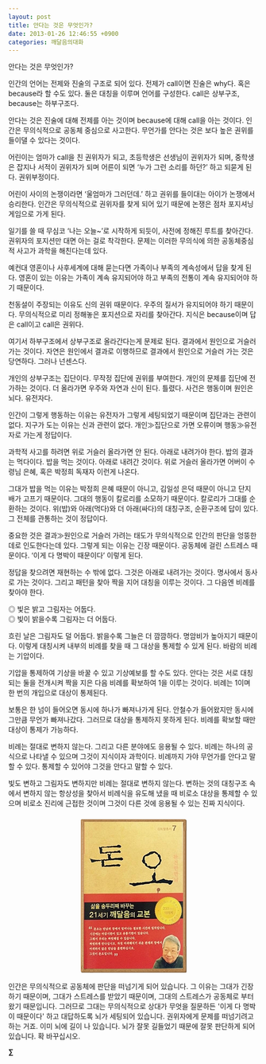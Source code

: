 ```yaml
---
layout: post
title: 안다는 것은 무엇인가?
date: 2013-01-26 12:46:55 +0900
categories: 깨달음의대화
---
```


  


안다는 것은 무엇인가? 


  


인간의 언어는 전제와 진술의 구조로 되어 있다. 전제가 call이면 진술은 why다. 혹은 because라 할 수도 있다. 둘은 대칭을 이루며 언어를 구성한다. call은 상부구조, because는 하부구조다. 


  


안다는 것은 진술에 대해 전제를 아는 것이며 because에 대해 call을 아는 것이다. 인간은 무의식적으로 공동체 중심으로 사고한다. 무언가를 안다는 것은 보다 높은 권위를 들이댈 수 있다는 것이다. 


  


어린이는 엄마가 call을 친 권위자가 되고, 초등학생은 선생님이 권위자가 되며, 중학생은 잡지나 서적이 권위자가 되며 어른이 되면 ‘누가 그런 소리를 하던?’ 하고 되묻게 된다. 권위부정이다. 


  


어린이 사이의 논쟁이라면 ‘울엄마가 그러던데.’ 하고 권위를 들이대는 아이가 논쟁에서 승리한다. 인간은 무의식적으로 권위자를 찾게 되어 있기 때문에 논쟁은 점차 포지셔닝게임으로 가게 된다. 


  


일기를 쓸 때 무심코 ‘나는 오늘~’로 시작하게 되듯이, 사전에 정해진 루트를 찾아간다. 권위자의 포지션만 대면 아는 걸로 착각한다. 문제는 이러한 무의식에 의한 공동체중심적 사고가 과학을 해친다는데 있다.


  


예컨대 영혼이나 사후세계에 대해 묻는다면 가족이나 부족의 계속성에서 답을 찾게 된다. 영혼이 있는 이유는 가족이 계속 유지되어야 하고 부족의 전통이 계속 유지되어야 하기 때문이다. 


  


천동설이 주장되는 이유도 신의 권위 때문이다. 우주의 질서가 유지되어야 하기 때문이다. 무의식적으로 미리 정해놓은 포지션으로 자리를 찾아간다. 지식은 because이며 답은 call이고 call은 권위다.


  


여기서 하부구조에서 상부구조로 올라간다는게 문제로 된다. 결과에서 원인으로 거슬러 가는 것이다. 자연은 원인에서 결과로 이행하므로 결과에서 원인으로 거슬러 가는 것은 당연하다. 그러나 넌센스다. 


  


개인의 상부구조는 집단이다. 무작정 집단에 권위를 부여한다. 개인의 문제를 집단에 전가하는 것이다. 더 올라가면 우주와 자연과 신이 된다. 틀렸다. 사건은 행동이며 원인은 뇌다. 유전자다.


  


인간이 그렇게 행동하는 이유는 유전자가 그렇게 세팅되었기 때문이며 집단과는 관련이 없다. 지구가 도는 이유는 신과 관련이 없다. 개인≫집단으로 가면 오류이며 행동≫유전자로 가는게 정답이다.


  


과학적 사고를 하려면 위로 거슬러 올라가면 안 된다. 아래로 내려가야 한다. 밥의 결과는 먹다이다. 밥을 먹는 것이다. 아래로 내려간 것이다. 위로 거슬러 올라가면 어버이 수령님 은혜, 혹은 박정희 독재자 이런게 나온다. 


  


그대가 밥을 먹는 이유는 박정희 은혜 때문이 아니고, 김일성 은덕 때문이 아니고 단지 배가 고프기 때문이다. 그대의 행동이 칼로리를 소모하기 때문이다. 칼로리가 그대를 순환하는 것이다. 위(밥)와 아래(먹다)와 더 아래(싸다)의 대칭구조, 순환구조에 답이 있다. 그 전체를 관통하는 것이 정답이다. 


  


중요한 것은 결과≫원인으로 거슬러 가려는 태도가 무의식적으로 인간의 판단을 엉뚱한 데로 인도한다는데 있다. 그렇게 되는 이유는 긴장 때문이다. 공동체에 걸린 스트레스 때문이다. ‘이게 다 명박이 때문이다’ 이렇게 된다. 


  


정답을 찾으려면 재현하는 수 밖에 없다. 그것은 아래로 내려가는 것이다. 명사에서 동사로 가는 것이다. 그리고 패턴을 찾아 짝을 지어 대칭을 이루는 것이다. 그 다음엔 비례를 찾아야 한다. 


  


◎ 빛은 밝고 그림자는 어둡다.   
◎ 빛이 밝을수록 그림자는 더 어둡다. 


  


흐린 날은 그림자도 덜 어둡다. 밝을수록 그늘은 더 깜깜하다. 명암비가 높아지기 때문이다. 이렇게 대칭시켜 내부의 비례를 찾을 때 그 대상을 통제할 수 있게 된다. 바람의 비례는 기압이다. 


  


기압을 통제하여 기상을 바꿀 수 있고 기상예보를 할 수도 있다. 안다는 것은 서로 대칭되는 둘을 전개시켜 짝을 지은 다음 비례를 확보하여 1을 이루는 것이다. 비례는 1이며 한 번의 개입으로 대상이 통제된다. 


  


보통은 한 넘이 들어오면 동시에 하나가 빠져나가게 된다. 안철수가 들어왔지만 동시에 그만큼 무언가 빠져나갔다. 그러므로 대상을 통제하지 못하게 된다. 비례를 확보할 때만 대상이 통제가 가능하다. 


  


비례는 절대로 변하지 않는다. 그리고 다른 분야에도 응용될 수 있다. 비례는 하나의 공식으로 나타낼 수 있으며 그것이 지식이자 과학이다. 비례까지 가야 무언가를 안다고 말할 수 있다. 통제할 수 있어야 그것을 안다고 말할 수 있다. 


  


빛도 변하고 그림자도 변하지만 비례는 절대로 변하지 않는다. 변하는 것의 대칭구조 속에서 변하지 않는 항상성을 찾아서 비례식을 유도해 냈을 때 비로소 대상을 통제할 수 있으며 비로소 진리에 근접한 것이며 그것이 다른 것에 응용될 수 있는 진짜 지식이다. 


  




 ###


  




<p align="center">
  <a href="?mid=DonOh"><img alt="345678.jpg" src="files/attach/images/198/727/315/55.JPG" /> <br /></a> 
  
  <p>
  </p>
  
  <p>
    인간은 무의식적으로 공동체에 판단을 떠넘기게 되어 있습니다. 그 이유는 그대가 긴장하기 때문이며, 그대가 스트레스를 받았기 때문이며, 그대의 스트레스가 공동체로 부터 왔기 때문입니다. 그러므로 그대는 무의식적으로 상대가 무엇을 질문하든 '이게 다 명박이 때문이다' 하고 대답하도록 뇌가 세팅되어 있습니다. 권위자에게 문제를 떠넘기려고 하는 거죠. 이미 뇌에 길이 나 있습니다. 뇌가 잘못 길들었기 때문에 잘못 판단하게 되어 있습니다. 확 바꾸십시오.
  </p>
  
  <p>
  </p>
  
  <p>
  </p>
  
  <p>
    <b>∑</b> <br /><br />
  </p>
  
  <p>
  </p>
  
  <p>
  </p>
  
  <p>
  </p>
  
  <p>
  </p>
  
  <p>
  </p>
  
  <p>
  </p>
  
  <p>
  </p>
  
  <p>
  </p>
  
  <p>
  </p>
  
  <p>
  </p>
  
  <p>
  </p>
</p>